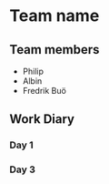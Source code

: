 # Team name

## Team members
 - Philip
 - Albin
 - Fredrik Buö

## Work Diary

### Day 1

### Day 3
